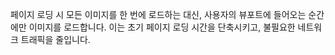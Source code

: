 페이지 로딩 시 모든 이미지를 한 번에 로드하는 대신, 사용자의 뷰포트에 들어오는 순간에만 이미지를 로드합니다. 이는 초기 페이지 로딩 시간을 단축시키고, 불필요한 네트워크 트래픽을 줄입니다.